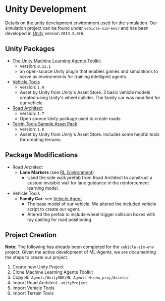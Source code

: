 # Unity Development
Details on the unity development environment used for the simulation. Our simulation project can be found under `vehicle-sim-env/` and has been developed in [Unity]() version `2019.3.0f6`.

## Unity Packages
* [The Unity Machine Learning Agents Toolkit](https://github.com/Unity-Technologies/ml-agents)
  * version: `0.13.1`
  * an open-source Unity plugin that enables games and simulations to serve as environments for training intelligent agents.
* [Vehicle Tools](https://assetstore.unity.com/packages/essentials/tutorial-projects/vehicle-tools-83660)
  * version: `1.9`
  * Asset by Unity from Unity's Asset Store. 3 basic vehicle models created using Unity's wheel collider. The family car was modified for our vehicle
* [Road Architect](https://github.com/MicroGSD/RoadArchitect)
  * version: `1.7`
  * Open source Unity package used to create roads
* [Terrin Tools Sample Asset Pack](https://assetstore.unity.com/packages/2d/textures-materials/terrain-tools-sample-asset-pack-145808)
  * version: `1.0`
  * Asset by Unity from Unity's Asset Store. Includes some helpful tools for creating terrains.

## Package Modifications
* Road Architect
  * **Lane Markers** (see [RL Environment](rl_environment.md))
    * Used the side walk prefab from Road Architect to construct a custom invisible wall for lane guidance in the reinforcement learning model.
* Vehicle Tools
  * **Family Car**: see [Vehicle Agent](vehicle_agent.md)
    * The base model of our vehicle. We altered the included vehicle script to create our agent.
    * Altered the prefab to include wheel trigger collision boxes with ray casting for road positioning.


## Project Creation
**Note**: The following has already been completed for the `vehicle-sim-env` project. Given the active development of ML-Agents, we are documenting the steps to create our project.
1. Create new Unity Project
2. Clone Machine Learning Agents Toolkit
3. Copy `ML-Agents/UnitySDK/ML-Agents` => `new_proj/Assets/`
4. Import Road Architect `.unityProject`
5. Import Vehicle Tools
6. Import Terrain Tools

